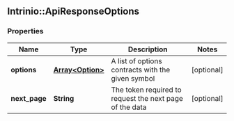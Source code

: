 ## Intrinio::ApiResponseOptions

### Properties
Name | Type | Description | Notes
------------ | ------------- | ------------- | -------------
**options** | [**Array&lt;Option&gt;**](Option.md) | A list of options contracts with the given symbol | [optional] 
**next_page** | **String** | The token required to request the next page of the data | [optional] 


